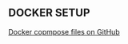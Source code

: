 ## DOCKER SETUP
[Docker copmpose files on GitHub](https://github.com/sprintcube/docker-compose-lamp)